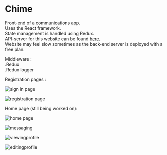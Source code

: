 # Chime 

    
Front-end of a communications app.           
Uses the React framework.    
State management is handled using Redux.    
API-server for this website can be found [here.](https://github.com/lincolnChoy/Chat-Time-API)    
Website may feel slow sometimes as the back-end server is deployed with a free plan.    

Middleware :    
.Redux    
.Redux logger     

Registration pages :     

![sign in page](https://puu.sh/BNUFA/08f2027537.jpg)    
    
![registration page](https://puu.sh/BNUG2/8f0f8843e5.png)    
    
Home page (still being worked on):    
    
![home page](https://puu.sh/BNULu/b897761c6d.jpg)          
    
![messaging](https://puu.sh/BO6mX/7f89bc58a4.jpg)       

![viewingprofile](https://puu.sh/BNULS/52a71c869a.jpg)
   
![editingprofile](https://puu.sh/BNUNk/6b2bc2bb37.png)    




